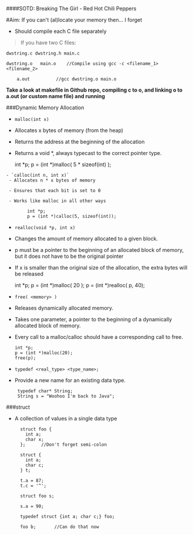 ####SOTD: Breaking The Girl - Red Hot Chili Peppers

#Aim: If you can't (al)locate your memory then... I forget

- Should compile each C file separately

> If you have two C files:

    dwstring.c dwstring.h main.c

    dwstring.o   main.o    //Compile using gcc -c <filename_1> <filename_2>

        a.out	 	   //gcc dwstring.o main.o


**Take a look at makefile in Github repo, compiling c to o, and linking o to a.out (or custom name file) and running**

###Dynamic Memory Allocation
 - `malloc(int x)`
  - Allocates x bytes of memory (from the heap)

   - Returns the address at the beginning of the allocation

   - Returns a void *, always typecast to the correct pointer type.

        int *p;
        p = (int *)malloc( 5 * sizeof(int) );

    - `calloc(int n, int x)`
     - Allocates n * x bytes of memory

     - Ensures that each bit is set to 0

     - Works like malloc in all other ways

            int *p;
            p = (int *)calloc(5, sizeof(int));

 - `realloc(void *p, int x)`
  - Changes the amount of memory allocated to a given block.

   - p must be a pointer to the beginning of an allocated block of memory, but it does not have to be the original pointer

   - If x is smaller than the original size of the allocation, the extra bytes will be released

	    int *p;
	    p = (int *)malloc( 20 );
	    p = (int *)realloc( p, 40);

 - `free( <memory> )`
  - Releases dynamically allocated memory.

  - Takes one parameter, a pointer to the beginning of a dynamically allocated block of memory.

  - Every call to a malloc/calloc should have a corresponding call to free.

	    int *p;
	    p = (int *)malloc(20);
	    free(p);

  - `typedef <real_type> <type_name>;`

   - Provide a new name for an existing data type.
	 
          typedef char* String;
	      String s = "Woohoo I'm back to Java";

###struct
- A collection of values in a single data type

	    struct foo {
	      int a;
	      char x;
	    };		//Don't forget semi-colon

	    struct {
	      int a;
	      char c;
	    } t;

	    t.a = 87;
	    t.c = '^';

	    struct foo s;

	    s.a = 90;

	    typedef struct {int a; char c;} foo;

	    foo b;  	 //Can do that now
	  

	  
